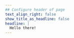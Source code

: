 ```yaml
---
## Configure header of page
text_align_right: false
show_title_as_headline: false
headline: |
  Hello there!
---
```


<!-- this is a subheadline -->
